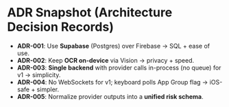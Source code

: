 # ADR Snapshot (Architecture Decision Records)

- **ADR-001**: Use **Supabase** (Postgres) over Firebase → SQL + ease of use.  
- **ADR-002**: Keep **OCR on-device** via Vision → privacy + speed.  
- **ADR-003**: **Single backend** with provider calls in-process (no queue) for v1 → simplicity.  
- **ADR-004**: No WebSockets for v1; keyboard polls App Group flag → iOS-safe + simpler.  
- **ADR-005**: Normalize provider outputs into a **unified risk schema**.

